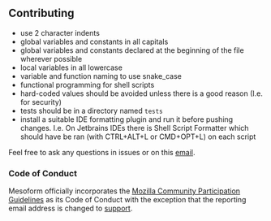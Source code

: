 ## Contributing
* use 2 character indents
* global variables and constants in all capitals
* global variables and constants declared at the beginning of the file wherever possible
* local variables in all lowercase
* variable and function naming to use snake_case
* functional programming for shell scripts
* hard-coded values should be avoided unless there is a good reason (I.e. for security)
* tests should be in a directory named `tests`
* install a suitable IDE formatting plugin and run it before pushing changes. I.e. On Jetbrains IDEs
 there is Shell Script Formatter which should have be ran (with CTRL+ALT+L or CMD+OPT+L) on each
 script 
 
Feel free to ask any questions in issues or on this [email](mailto:support@mesoform.com).

### Code of Conduct

Mesoform officially incorporates the [Mozilla Community Participation Guidelines](https://www.mozilla.org/en-US/about/governance/policies/participation/) as its Code of Conduct with the exception that the reporting email address is changed to [support](mailto:support@mesoform.com).
